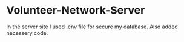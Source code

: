 # Volunteer-Network-Server
In the server site I used .env file for secure my database. Also added necessery code.
